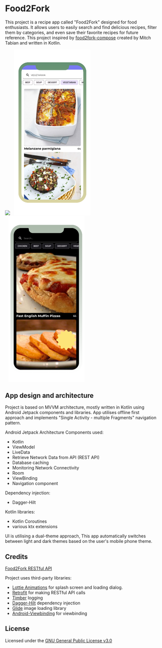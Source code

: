 # Food2Fork

This project is a recipe app called "Food2Fork" designed for food enthusiasts. It allows users to easily search and find delicious recipes, filter them by categories, and even save their favorite recipes for future reference.
This project inspired by [food2fork-compose](https://github.com/mitchtabian/food2fork-compose) created by Mitch Tabian and written in Kotlin.


<img src="screenshots/demo.gif">
<img src="screenshots/Screenshot_light.png" width="250" hspace="10"><img src="screenshots/Screenshot_dark.png" width="250" hspace="10">



## App design and architecture
Project is based on MVVM architecture, mostly written in Kotlin using Android Jetpack components and libraries.
App utilises offline first approach and implements "Single Activity - multiple Fragments" navigation pattern.

Android Jetpack Architecture Components used:
- Kotlin
- ViewModel
- LiveData
- Retrieve Network Data from API (REST API)
- Database caching
- Monitoring Network Connectivity
- Room
- ViewBinding 
- Navigation component

Dependency injection:
- Dagger-Hilt

Kotlin libraries:
- Kotlin Coroutines
- various ktx extensions

UI is utilising a dual-theme approach, This app automatically switches between light and dark themes based on the user's mobile phone theme.

## Credits
[Food2Fork RESTful API](https://food2fork.ca/)

Project uses third-party libraries:
- [Lottie Animations](https://lottiefiles.com/blog/working-with-lottie/getting-started-with-lottie-animations-in-android-app/) for splash screen and loading dialog.
- [Retrofit](https://github.com/square/retrofit) for making RESTful API calls
- [Timber](https://github.com/JakeWharton/timber) logging
- [Dagger-Hilt](https://developer.android.com/training/dependency-injection/hilt-android) dependency injection
- [Glide](https://github.com/bumptech/glide) image loading library
- [Android-Viewbinding](https://github.com/yogacp/android-viewbinding) for viewbinding


## License
Licensed under the [GNU General Public License v3.0](LICENSE)
